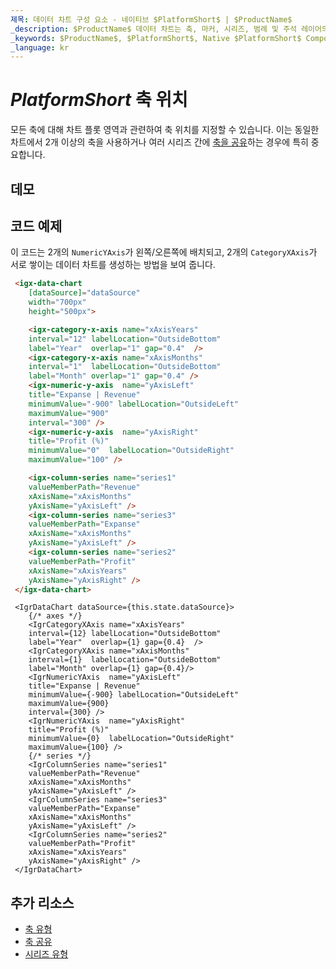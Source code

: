 ```yaml
---
제목: 데이터 차트 구성 요소 - 네이티브 $PlatformShort$ | $ProductName$
_description: $ProductName$ 데이터 차트는 축, 마커, 시리즈, 범례 및 주석 레이어의 모듈 식 디자인을 제공하는 차트 구성 요소입니다. 이 차트를 사용하면 동일한 차트 영역에 이러한 시각적 요소의 인스턴스를 여러 개 만들어 복합 차트 뷰를 만들 수 있습니다.
_keywords: $ProductName$, $PlatformShort$, Native $PlatformShort$ Components Suite, Native $PlatformShort$ Controls, Native $PlatformShort$ Components, Native $PlatformShort$ Components Library, $PlatformShort$ Chart, $PlatformShort$ Chart Control, $PlatformShort$ Chart Example, $PlatformShort$ Chart Component, $PlatformShort$ Data Chart
_language: kr
---
```

# $PlatformShort$ 축 위치

 모든 축에 대해 차트 플롯 영역과 관련하여 축 위치를 지정할 수 있습니다. 이는 동일한 차트에서 2개 이상의 축을 사용하거나 여러 시리즈 간에 [축을 공유](data-chart-axis-sharing.md)하는 경우에 특히 중요합니다.


## 데모


<code-view style="height: 450px" 
           data-demos-base-url="{environment:dvDemosBaseUrl}" 
           iframe-src="{environment:dvDemosBaseUrl}/charts/data-chart-axis-locations"  
           github-src="charts/data-chart/axis-locations">
</code-view>

<div class="divider--half"></div>


## 코드 예제
이 코드는 2개의 `NumericYAxis`가 왼쪽/오른쪽에 배치되고, 2개의 `CategoryXAxis`가 서로 쌓이는 데이터 차트를 생성하는 방법을 보여 줍니다.

```html
 <igx-data-chart
    [dataSource]="dataSource"
    width="700px"
    height="500px">

    <igx-category-x-axis name="xAxisYears"
    interval="12" labelLocation="OutsideBottom"
    label="Year"  overlap="1" gap="0.4"  />
    <igx-category-x-axis name="xAxisMonths"
    interval="1"  labelLocation="OutsideBottom"
    label="Month" overlap="1" gap="0.4" />
    <igx-numeric-y-axis  name="yAxisLeft"
    title="Expanse | Revenue"
    minimumValue="-900" labelLocation="OutsideLeft"
    maximumValue="900"
    interval="300" />
    <igx-numeric-y-axis  name="yAxisRight"
    title="Profit (%)"
    minimumValue="0"  labelLocation="OutsideRight"
    maximumValue="100" />

    <igx-column-series name="series1"
    valueMemberPath="Revenue"
    xAxisName="xAxisMonths"
    yAxisName="yAxisLeft" />
    <igx-column-series name="series3"
    valueMemberPath="Expanse"
    xAxisName="xAxisMonths"
    yAxisName="yAxisLeft" />
    <igx-column-series name="series2"
    valueMemberPath="Profit"
    xAxisName="xAxisYears"
    yAxisName="yAxisRight" />
 </igx-data-chart>
```

```tsx
 <IgrDataChart dataSource={this.state.dataSource}>
    {/* axes */}
    <IgrCategoryXAxis name="xAxisYears"
    interval={12} labelLocation="OutsideBottom"
    label="Year"  overlap={1} gap={0.4}  />
    <IgrCategoryXAxis name="xAxisMonths"
    interval={1}  labelLocation="OutsideBottom"
    label="Month" overlap={1} gap={0.4}/>
    <IgrNumericYAxis  name="yAxisLeft"
    title="Expanse | Revenue"
    minimumValue={-900} labelLocation="OutsideLeft"
    maximumValue={900}
    interval={300} />
    <IgrNumericYAxis  name="yAxisRight"
    title="Profit (%)"
    minimumValue={0}  labelLocation="OutsideRight"
    maximumValue={100} />
    {/* series */}
    <IgrColumnSeries name="series1"
    valueMemberPath="Revenue"
    xAxisName="xAxisMonths"
    yAxisName="yAxisLeft" />
    <IgrColumnSeries name="series3"
    valueMemberPath="Expanse"
    xAxisName="xAxisMonths"
    yAxisName="yAxisLeft" />
    <IgrColumnSeries name="series2"
    valueMemberPath="Profit"
    xAxisName="xAxisYears"
    yAxisName="yAxisRight" />
 </IgrDataChart>
```



## 추가 리소스

- [축 유형](data-chart-axis-types.md)
- [축 공유](data-chart-axis-sharing.md)
- [시리즈 유형](data-chart-series-types.md)



